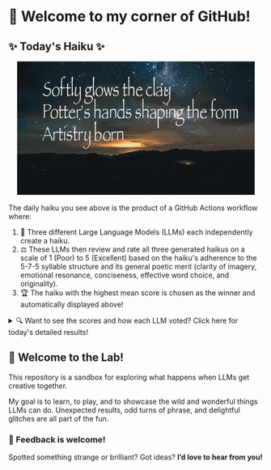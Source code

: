 # 👋 Welcome to my corner of GitHub!

## ✨ Today's Haiku ✨

<p align="center">
  <img src="assets/haiku.gif" alt="Hive Mind - AI Collaboration Concept"/>
</p>

The daily haiku you see above is the product of a GitHub Actions workflow where:

1.  🐝 Three different Large Language Models (LLMs) each independently create a haiku.
2.  ⚖️ These LLMs then review and rate all three generated haikus on a scale of 1 (Poor) to 5 (Excellent) based on the haiku's adherence to the 5-7-5 syllable structure and its general poetic merit (clarity of imagery, emotional resonance, conciseness, effective word choice, and originality).
3.  🏆 The haiku with the highest mean score is chosen as the winner and automatically displayed above!

<details>
<summary>🔍 Want to see the scores and how each LLM voted? Click here for today's detailed results!</summary>

<div id="stats_marker"></div>

| Haiku | Generated By | Rated by `Llama 4 Scout` | Rated by `Llama 3.3` | Rated by `Gemma 2:9B` | Mean Score | Std Dev | Status |
| :---------------------------------------------- | :----------- | :----------------- | :---------------- | :----------------- | :--------- | :--------- | :-------- |
*Softly glows the clay<br>Potter's hands shaping the form<br>Artistry born* | Llama 4 Scout | 4 / 5 | 4 / 5 | 5 / 5| 4.33 | 0.5774 | 🏆 Winner |
*Orange sunset fades  <br>Ripples on the desert sand  <br>Desert's gentle night* | Llama 3.3 | 3 / 5 | 5 / 5 | 4 / 5| 4.0 | 1.0 |  |
*Sun dips below hills<br>Golden light paints fading sky<br>Stars begin to gleam* | Gemma 2:9B | 2 / 5 | 4 / 5 | 5 / 5| 3.67 | 1.5275 |  |
</details>


## 🧪 Welcome to the Lab!

This repository is a sandbox for exploring what happens when LLMs get creative together. 

My  goal is to learn, to play, and to showcase the wild and wonderful things LLMs can do. Unexpected results, odd turns of phrase, and delightful glitches are all part of the fun.

### 💬 Feedback is welcome!

Spotted something strange or brilliant? Got ideas? **I’d love to hear from you!**